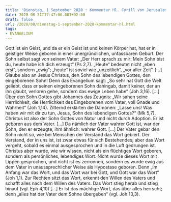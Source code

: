 ```yaml
---
title: 'Dienstag, 1 September 2020 : Kommentar Hl. Cyrill von Jerusalem'
date: 2020-08-31T17:47:00.001+02:00
draft: false
url: /2020/08/dienstag-1-september-2020-kommentar-hl.html
tags: 
- EVANGELIUM
---
```


Gott ist ein Geist, und da er ein Geist ist und keinen Körper hat, hat er in geistiger Weise geboren in einer unergründlichen, unfassbaren Geburt. Der Sohn selbst sagt von seinem Vater: „Der Herr sprach zu mir: Mein Sohn bist du, heute habe ich dich erzeugt“ (Ps 2,7). „Heute“ bedeutet nicht „eben erst“, sondern „ewig“; „heute“ ist soviel wie „unzeitlich“, „vor aller Zeit“. \[…\] Glaube also an Jesus Christus, den Sohn des lebendigen Gottes, den eingeborenen Sohn! Denn das Evangelium sagt: „So sehr hat Gott die Welt geliebt, dass er seinen eingeborenen Sohn dahingab, damit keiner, der an ihn glaubt, verloren gehe, sondern das ewige Leben habe“ (Joh 3,16). \[…\] Über den Sohn Gottes gibt Johannes das Zeugnis: „Wir sahen seine Herrlichkeit, die Herrlichkeit des Eingeborenen vom Vater, voll Gnade und Wahrheit“ (Joh 1,14). Zitternd erklärten die Dämonen: „Lasse uns! Was haben wir mit dir zu tun, Jesus, Sohn des lebendigen Gottes?“ (Mk 5,7). Christus ist also der Sohn Gottes von Natur und nicht durch Adoption. Er ist geboren aus dem Vater. \[…\] Da nämlich der Vater wahrer Gott ist, war der Sohn, den er erzeugte, ihm ähnlich: wahrer Gott. \[…\] Der Vater gebar den Sohn nicht so, wie bei Menschen der Verstand das Wort gebiert. Der Verstand, der in uns ist, ist zwar etwas für sich Bestehendes; aber das Wort vergeht, sobald es einmal ausgesprochen und in die Luft gedrungen ist. Christus aber wurde, wie wir wissen, nicht als ein flüchtiges Wort geboren, sondern als persönliches, lebendiges Wort. Nicht wurde dieses Wort mit Lippen gesprochen, und nicht ist es zerronnen, sondern es wurde ewig aus dem Vater in unaussprechlicher Weise als Hypostase geboren. Denn „im Anfang war das Wort, und das Wort war bei Gott, und Gott war das Wort“ (Joh 1,1). Zur Rechten sitzt das Wort, erkennt den Willen des Vaters und schafft alles nach dem Willen des Vaters. Das Wort stieg herab und stieg hinauf (vgl. Eph 4,10) \[…\] Er ist das mächtige Wort, das über alles herrscht; denn „alles hat der Vater dem Sohne übergeben“ (vgl. Joh 13,3).